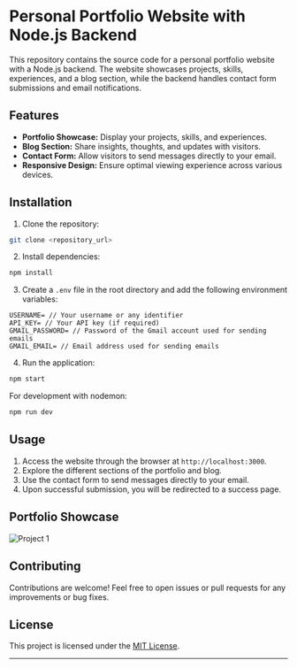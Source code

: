 
# Personal Portfolio Website with Node.js Backend

This repository contains the source code for a personal portfolio website with a Node.js backend. The website showcases projects, skills, experiences, and a blog section, while the backend handles contact form submissions and email notifications.

## Features

- **Portfolio Showcase:** Display your projects, skills, and experiences.
- **Blog Section:** Share insights, thoughts, and updates with visitors.
- **Contact Form:** Allow visitors to send messages directly to your email.
- **Responsive Design:** Ensure optimal viewing experience across various devices.

## Installation

1. Clone the repository:

```bash
git clone <repository_url>
```

2. Install dependencies:

```bash
npm install
```

3. Create a `.env` file in the root directory and add the following environment variables:

```
USERNAME= // Your username or any identifier
API_KEY= // Your API key (if required)
GMAIL_PASSWORD= // Password of the Gmail account used for sending emails
GMAIL_EMAIL= // Email address used for sending emails
```

4. Run the application:

```bash
npm start
```

For development with nodemon:

```bash
npm run dev
```

## Usage

1. Access the website through the browser at `http://localhost:3000`.
2. Explore the different sections of the portfolio and blog.
3. Use the contact form to send messages directly to your email.
4. Upon successful submission, you will be redirected to a success page.

## Portfolio Showcase

![Project 1](https://raw.githubusercontent.com/SmitParekh84/Images/main/smit-Card_portfolio/Web_Mobile%20%E2%80%94%20Template%20Website%20(Community)-1.png) 

## Contributing

Contributions are welcome! Feel free to open issues or pull requests for any improvements or bug fixes.

## License

This project is licensed under the [MIT License](LICENSE).

---
